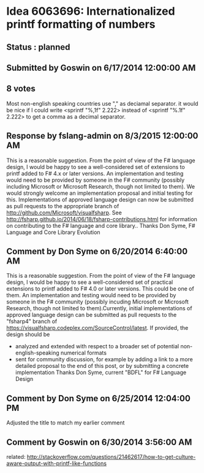# Idea 6063696: Internationalized printf formatting of numbers #

## Status : planned

## Submitted by Goswin on 6/17/2014 12:00:00 AM

## 8 votes

Most non-english speaking countries use "," as deciamal separator.
it would be nice if I could write <sprintf "%,1f" 2.222> instead of <sprintf "%.1f" 2.222> to get a comma as a decimal separator.


## Response by fslang-admin on 8/3/2015 12:00:00 AM

This is a reasonable suggestion. From the point of view of the F# language design, I would be happy to see a well-considered set of extensions to printf added to F# 4.x or later versions.
An implementation and testing would need to be provided by someone in the F# community (possibly including Microsoft or Microsoft Research, though not limited to them).
We would strongly welcome an implementation proposal and initial testing for this.
Implementations of approved language design can now be submitted as pull requests to the appropriate branch of http://github.com/Microsoft/visualfsharp. See http://fsharp.github.io/2014/06/18/fsharp-contributions.html for information on contributing to the F# language and core library..
Thanks
Don Syme, F# Language and Core Library Evolution



## Comment by Don Syme on 6/20/2014 6:40:00 AM

This is a reasonable suggestion. From the point of view of the F# language design, I would be happy to see a well-considered set of practical extensions to printf added to F# 4.0 or later versions. This could be one of them.
An implementation and testing would need to be provided by someone in the F# community (possibly incuding Microsoft or Microsoft Research, though not limited to them).Currently, initial implementations of approved language design can be submitted as pull requests to the "fsharp4" branch of https://visualfsharp.codeplex.com/SourceControl/latest.
If provided, the design should be
- analyzed and extended with respect to a broader set of potential non-english-speaking numerical formats
- sent for community discussion, for example by adding a link to a more detailed proposal to the end of this post, or by submitting a concrete implementation
Thanks
Don Syme, current "BDFL" for F# Language Design

## Comment by Don Syme on 6/25/2014 12:04:00 PM

Adjusted the title to match my earlier comment

## Comment by Goswin on 6/30/2014 3:56:00 AM

related:
http://stackoverflow.com/questions/21462617/how-to-get-culture-aware-output-with-printf-like-functions

